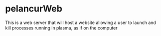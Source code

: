 # pelancurWeb

This is a web server that will host a website allowing a user to launch and kill
processes running in plasma, as if on the computer
